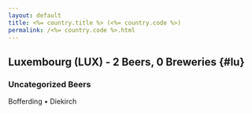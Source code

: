 ```yaml
---
layout: default
title: <%= country.title %> (<%= country.code %>)
permalink: /<%= country.code %>.html
---
```


## Luxembourg (LUX) - 2 Beers, 0 Breweries {#lu}



### Uncategorized Beers

Bofferding   • Diekirch  



 
